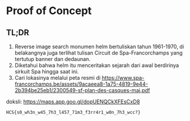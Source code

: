 # Proof of Concept

## TL;DR
1. Reverse image search monumen helm bertuliskan tahun 1961-1970, di belakangnya juga terlihat tulisan Circuit de Spa-Francorchamps yang tertutup banner dan dedaunan.
2. Diketahui bahwa helm itu menceritakan sejarah dari awal berdirinya sirkuit Spa hingga saat ini.
3. Cari lokasinya melalui peta resmi di https://www.spa-francorchamps.be/assets/9acaeea8-1a75-4819-9e44-2b394be25eb1/2300549-sf-plan-des-casques-maj.pdf

doksli: https://maps.app.goo.gl/dopUENQCkXFEsCxD8

```
HCS{s0_wh3n_w45_7h3_l457_71m3_f3rr4r1_w0n_7h3_wcc?}
```
